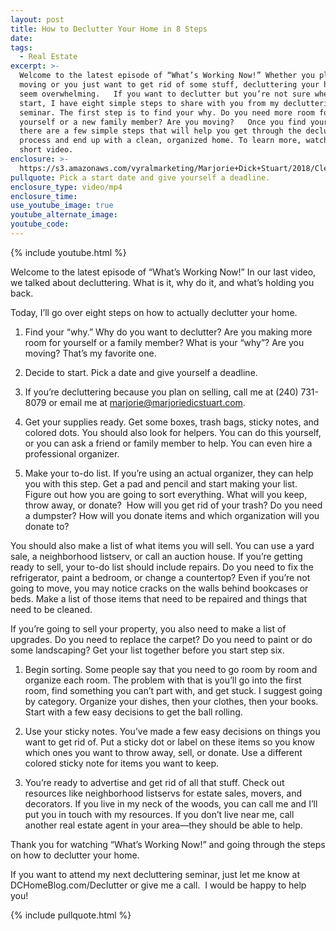 ```yaml
---
layout: post
title: How to Declutter Your Home in 8 Steps
date:
tags:
  - Real Estate
excerpt: >-
  Welcome to the latest episode of “What’s Working Now!” Whether you plan on
  moving or you just want to get rid of some stuff, decluttering your home can
  seem overwhelming.   If you want to declutter but you’re not sure where to
  start, I have eight simple steps to share with you from my decluttering
  seminar. The first step is to find your why. Do you need more room for
  yourself or a new family member? Are you moving?   Once you find your why,
  there are a few simple steps that will help you get through the decluttering
  process and end up with a clean, organized home. To learn more, watch this
  short video.
enclosure: >-
  https://s3.amazonaws.com/vyralmarketing/Marjorie+Dick+Stuart/2018/Cleveland+Park+Real+Estate-How+to+Declutter+Your+Home+in+8+Steps.mp4
pullquote: Pick a start date and give yourself a deadline.
enclosure_type: video/mp4
enclosure_time:
use_youtube_image: true
youtube_alternate_image:
youtube_code:
---
```


{% include youtube.html %}

Welcome to the latest episode of “What’s Working Now!” In our last video, we talked about decluttering. What is it, why do it, and what’s holding you back.

Today, I’ll go over eight steps on how to actually declutter your home.

1. Find your “why.” Why do you want to declutter? Are you making more room for yourself or a family member? What is your “why”? Are you moving? That’s my favorite one.

2. Decide to start. Pick a date and give yourself a deadline.

3. If you’re decluttering because you plan on selling, call me at (240) 731-8079 or email me at marjorie@marjoriedicstuart.com.

4. Get your supplies ready. Get some boxes, trash bags, sticky notes, and colored dots. You should also look for helpers. You can do this yourself, or you can ask a friend or family member to help. You can even hire a professional organizer.

5. Make your to-do list. If you’re using an actual organizer, they can help you with this step. Get a pad and pencil and start making your list. Figure out how you are going to sort everything. What will you keep, throw away, or donate?  How will you get rid of your trash? Do you need a dumpster? How will you donate items and which organization will you donate to?

You should also make a list of what items you will sell. You can use a yard sale, a neighborhood listserv, or call an auction house. If you’re getting ready to sell, your to-do list should include repairs. Do you need to fix the refrigerator, paint a bedroom, or change a countertop? Even if you’re not going to move, you may notice cracks on the walls behind bookcases or beds. Make a list of those items that need to be repaired and things that need to be cleaned.

If you’re going to sell your property, you also need to make a list of upgrades. Do you need to replace the carpet? Do you need to paint or do some landscaping? Get your list together before you start step six.

1. Begin sorting. Some people say that you need to go room by room and organize each room. The problem with that is you’ll go into the first room, find something you can’t part with, and get stuck. I suggest going by category. Organize your dishes, then your clothes, then your books. Start with a few easy decisions to get the ball rolling.

2. Use your sticky notes. You’ve made a few easy decisions on things you want to get rid of. Put a sticky dot or label on these items so you know which ones you want to throw away, sell, or donate. Use a different colored sticky note for items you want to keep.

3. You’re ready to advertise and get rid of all that stuff. Check out resources like neighborhood listservs for estate sales, movers, and decorators. If you live in my neck of the woods, you can call me and I’ll put you in touch with my resources. If you don’t live near me, call another real estate agent in your area—they should be able to help.

Thank you for watching “What’s Working Now!” and going through the steps on how to declutter your home.

If you want to attend my next decluttering seminar, just let me know at DCHomeBlog.com/Declutter or give me a call.  I would be happy to help you!

{% include pullquote.html %}